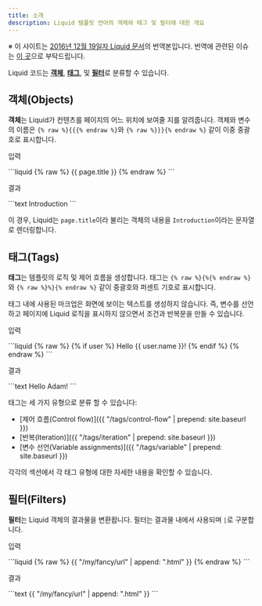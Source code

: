 ```yaml
---
title: 소개
description: Liquid 템플릿 언어의 객체와 태그 및 필터에 대한 개요
---
```


※ 이 사이트는 [2016년 12월 19일자 Liquid 문서](https://github.com/Shopify/liquid/tree/61848f980b8019fc8be528400eca742622f771f2)의 번역본입니다. 번역에 관련된 이슈는 [이 곳](https://github.com/sogeuni/liquid-manual)으로 부탁드립니다.

Liquid 코드는 [**객체**](#objects), [**태그**](#tags), 및 [**필터**](#filters)로 분류할 수 있습니다.

## 객체(Objects)

**객체**는 Liquid가 컨텐츠를 페이지의 어느 위치에 보여줄 지를 알려줍니다. 객체와 변수의 이름은 `{% raw %}{{{% endraw %}`와 `{% raw %}}}{% endraw %}` 같이 이중 중괄호로 표시합니다.

<p class="code-label">입력</p>
```liquid
{% raw %}
{{ page.title }}
{% endraw %}
```

<p class="code-label">결과</p>
```text
Introduction
```

이 경우, Liquid는 `page.title`이라 불리는 객체의 내용을 `Introduction`이라는 문자열로 렌더링합니다.

## 태그(Tags)

**태그**는 템플릿의 로직 및 제어 흐름을 생성합니다. 태그는 `{% raw %}{%{% endraw %}`와 `{% raw %}%}{% endraw %}` 같이 중괄호와 퍼센트 기호로 표시합니다.

태그 내에 사용된 마크업은 화면에 보이는 텍스트를 생성하지 않습니다. 즉, 변수를 선언하고 페이지에 Liquid 로직을 표시하지 않으면서 조건과 반복문을 만들 수 있습니다.

<p class="code-label">입력</p>
```liquid
{% raw %}
{% if user %}
  Hello {{ user.name }}!
{% endif %}
{% endraw %}
```

<p class="code-label">결과</p>
```text
Hello Adam!
```

태그는 세 가지 유형으로 분류 할 수 있습니다:

- [제어 흐름(Control flow)]({{ "/tags/control-flow" | prepend: site.baseurl }})
- [반복(Iteration)]({{ "/tags/iteration" | prepend: site.baseurl }})
- [변수 선언(Variable assignments)]({{ "/tags/variable" | prepend: site.baseurl }})

각각의 섹션에서 각 태그 유형에 대한 자세한 내용을 확인할 수 있습니다.


## 필터(Filters)

**필터**는 Liquid 객체의 결과물을 변환홥니다. 필터는 결과물 내에서 사용되며 `|`로 구분합니다.

<p class="code-label">입력</p>
```liquid
{% raw %}
{{ "/my/fancy/url" | append: ".html" }}
{% endraw %}
```

<p class="code-label">결과</p>
```text
{{ "/my/fancy/url" | append: ".html" }}
```
